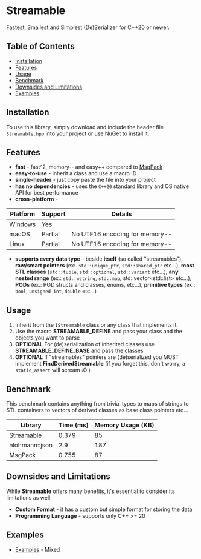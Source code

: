 
# Streamable

Fastest, Smallest and Simplest (De)Serializer for C++20 or newer.

## Table of Contents

- [Installation](#installation)
- [Features](#features)
- [Usage](#usage)
- [Benchmark](#benchmark)
- [Downsides and Limitations](#downsides-and-limitations)
- [Examples](#examples)

## Installation

To use this library, simply download and include the header file `Streamable.hpp` into your project or use NuGet to install it.

## Features

- **fast** - fast^2, memory-- and easy++ compared to [MsgPack](https://msgpack.org/)
- **easy-to-use** - inherit a class and use a macro :D
- **single-header** - just copy paste the file into your project
- **has no dependencies** - uses the `C++20` standard library and OS native API for best performance
- **cross-platform** -

| Platform      | Support      | Details                        |
|---------------|--------------|--------------------------------|
| Windows       | Yes          |                                |
| macOS         | Partial      | No UTF16 encoding for memory-- |
| Linux         | Partial      | No UTF16 encoding for memory-- |

- **supports every data type** - beside **itself** (so called "streamables"), **raw/smart pointers** (ex:. `std::unique_ptr`, `std::shared_ptr` etc...), **most STL classes** (`std::tuple`, `std::optional`, `std::variant` etc...), **any nested range** (ex.: `std::wstring`, `std::map`, std::vector&lt;std::list&gt; etc...), **PODs** (ex.: POD structs and classes, enums, etc...), **primitive types** (ex.: `bool`, `unsigned int`, `double` etc...)

## Usage

1. Inherit from the `IStreamable` class or any class that implements it.
2. Use the macro **STREAMABLE_DEFINE** and pass your class and the objects you want to parse
3. **OPTIONAL** For (de)serialization of inherited classes use **STREAMABLE_DEFINE_BASE** and pass the classes
4. **OPTIONAL** If "streamables" pointers are (de)serialized you MUST implement **FindDerivedStreamable** (if you forget this, don't worry, a `static_assert` will scream :O )

## Benchmark

This benchmark contains anything from trivial types to maps of strings to STL containers to vectors of derived classes as base class pointers etc...

| Library           | Time (ms) | Memory Usage (KB) |
|-------------------|-----------|-------------------|
| Streamable        | 0.379     | 85                |
| nlohmann::json    | 2.9       | 187               |
| MsgPack           | 0.755     | 87                |

## Downsides and Limitations

While **Streamable** offers many benefits, it's essential to consider its limitations as well:
-  **Custom Format** - it has a custom but simple format for storing the data
- **Programming Language** - supports only C++ >= 20

## Examples

- [Examples](https://github.com/ClaudiuHBann/Streamable_v2/blob/master/Test/Main.cpp) - Mixed
